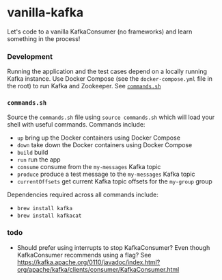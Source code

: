 # vanilla-kafka

Let's code to a vanilla KafkaConsumer (no frameworks) and learn something in the process!

### Development

Running the application and the test cases depend on a locally running Kafka instance. Use Docker 
Compose (see the `docker-compose.yml` file in the root) to run Kafka and Zookeeper. See [`commands.sh`](#commandssh) 

### `commands.sh`

Source the `commands.sh` file using `source commands.sh` which will load your shell with useful 
commands. Commands include:

  * `up` bring up the Docker containers using Docker Compose
  * `down` take down the Docker containers using Docker Compose
  * `build` build
  * `run` run the app
  * `consume` consume from the `my-messages` Kafka topic
  * `produce` produce a test message to the `my-messages` Kafka topic 
  * `currentOffsets` get current Kafka topic offsets for the `my-group` group 
  
Dependencies required across all commands include:

  * `brew install kafka`
  * `brew install kafkacat`
  
### todo

  * Should prefer using interrupts to stop KafkaConsumer? Even though KafkaConsumer recommends
    using a flag? See <https://kafka.apache.org/0110/javadoc/index.html?org/apache/kafka/clients/consumer/KafkaConsumer.html>